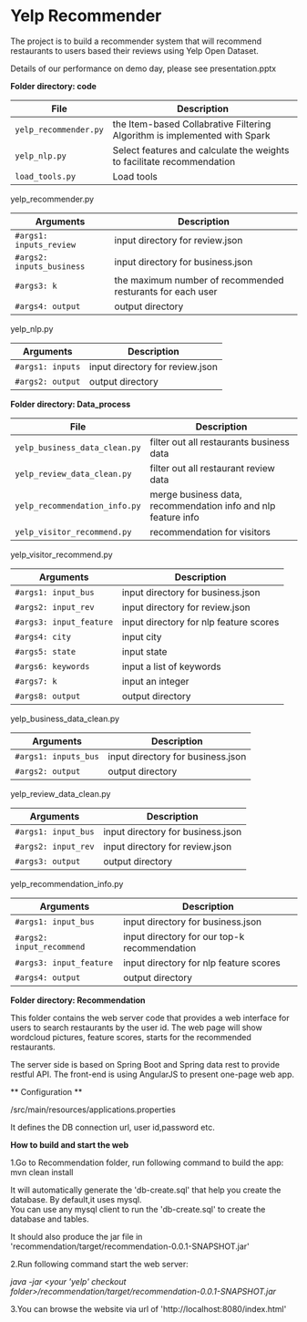 # Yelp Recommender
The project is to build a recommender system that will recommend restaurants to users based their reviews using Yelp Open Dataset.

Details of our performance on demo day, please see presentation.pptx


**Folder directory: code**

| File | Description |
| --- | --- |
| `yelp_recommender.py` | the Item-based Collabrative Filtering Algorithm is implemented with Spark |
| `yelp_nlp.py` | Select features and calculate the weights to facilitate recommendation |
| `load_tools.py` | Load tools |

yelp_recommender.py

| Arguments | Description |
| --- | --- |
| `#args1: inputs_review` | input directory for review.json |
| `#args2: inputs_business` | input directory for business.json |
| `#args3: k` | the maximum number of recommended resturants for each user |
| `#args4: output` | output directory |

yelp_nlp.py

| Arguments | Description |
| --- | --- |
| `#args1: inputs` | input directory for review.json |
| `#args2: output` | output directory |

**Folder directory: Data_process**

| File | Description |
| --- | --- |
| `yelp_business_data_clean.py` | filter out all restaurants business data |
| `yelp_review_data_clean.py` | filter out all restaurant review data |
| `yelp_recommendation_info.py` | merge business data, recommendation info and nlp feature info |
| `yelp_visitor_recommend.py` | recommendation for visitors |

yelp_visitor_recommend.py

| Arguments | Description |
| --- | --- |
| `#args1: input_bus` | input directory for business.json |
| `#args2: input_rev` | input directory for review.json |
| `#args3: input_feature` | input directory for nlp feature scores |
| `#args4: city` | input city |
| `#args5: state` | input state |
| `#args6: keywords` | input a list of keywords |
| `#args7: k` | input an integer |
| `#args8: output` | output directory |


yelp_business_data_clean.py

| Arguments | Description |
| --- | --- |
| `#args1: inputs_bus` | input directory for business.json |
| `#args2: output` | output directory |

yelp_review_data_clean.py

| Arguments | Description |
| --- | --- |
| `#args1: input_bus` | input directory for business.json |
| `#args2: input_rev` | input directory for review.json |
| `#args3: output` | output directory |

yelp_recommendation_info.py

| Arguments | Description |
| --- | --- |
| `#args1: input_bus` | input directory for business.json |
| `#args2: input_recommend` | input directory for our top-k recommendation |
| `#args3: input_feature` | input directory for nlp feature scores |
| `#args4: output` | output directory |

**Folder directory: Recommendation**

This folder contains the web server code that provides a web interface for users to search restaurants by the user id.
The web page will show wordcloud pictures, feature scores, starts for the recommended restaurants.

The server side is based on Spring Boot and Spring data rest to provide restful API. The front-end is using AngularJS to present one-page web app.

** Configuration **

/src/main/resources/applications.properties

It defines the DB connection url, user id,password etc.

**How to build and start the web**

1.Go to Recommendation folder, run following command to build the app:
mvn clean install

It will automatically generate the 'db-create.sql' that help you create the database. By default,it uses mysql.  
You can use any mysql client to run the 'db-create.sql' to create the database and tables.  

It should also produce the jar file in 'recommendation/target/recommendation-0.0.1-SNAPSHOT.jar'

2.Run following command start the web server:

_java -jar <your 'yelp' checkout folder>/recommendation/target/recommendation-0.0.1-SNAPSHOT.jar_

3.You can browse the website via url of 'http://localhost:8080/index.html'



